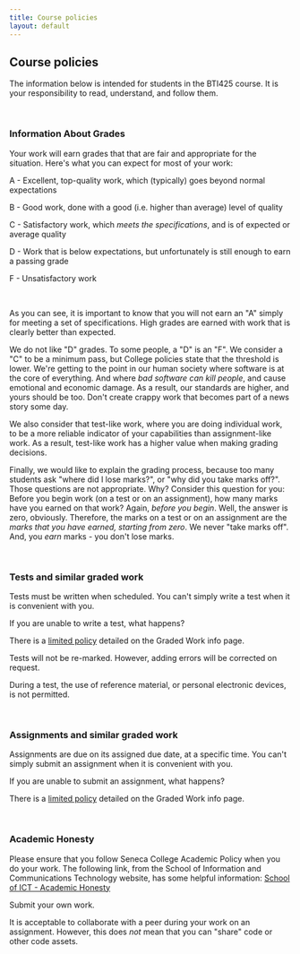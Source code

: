 ```yaml
---
title: Course policies
layout: default
---
```


## Course policies

The information below is intended for students in the BTI425 course. It is your responsibility to read, understand, and follow them.

<br>

### Information About Grades

Your work will earn grades that that are fair and appropriate for the situation. Here's what you can expect for most of your work:

A - Excellent, top-quality work, which (typically) goes beyond normal expectations

B - Good work, done with a good (i.e. higher than average) level of quality

C - Satisfactory work, which *meets the specifications*, and is of expected or average quality

D - Work that is below expectations, but unfortunately is still enough to earn a passing grade

F - Unsatisfactory work

<br>

As you can see, it is important to know that you will not earn an "A" simply for meeting a set of specifications. High grades are earned with work that is clearly better than expected.

We do not like "D" grades. To some people, a "D" is an "F". We consider a "C" to be a minimum pass, but College policies state that the threshold is lower. We're getting to the point in our human society where software is at the core of everything. And where *bad software can kill people*, and cause emotional and economic damage. As a result, our standards are higher, and yours should be too. Don't create crappy work that becomes part of a news story some day.

We also consider that test-like work, where you are doing individual work, to be a more reliable indicator of your capabilities than assignment-like work. As a result, test-like work has a higher value when making grading decisions.

Finally, we would like to explain the grading process, because too many students ask "where did I lose marks?", or "why did you take marks off?". Those questions are not appropriate. Why? Consider this question for you: Before you begin work (on a test or on an assignment), how many marks have you earned on that work? Again, *before you begin*. Well, the answer is zero, obviously. Therefore, the marks on a test or on an assignment are the *marks that you have earned, starting from zero*. We never "take marks off". And, you *earn* marks - you don't lose marks.

<br>

### Tests and similar graded work

Tests must be written when scheduled. You can't simply write a test when it is convenient with you.

If you are unable to write a test, what happens? 

There is a [limited policy](graded-work#tests) detailed on the Graded Work info page. 

Tests will not be re-marked. However, adding errors will be corrected on request.

During a test, the use of reference material, or personal electronic devices, is not permitted.

<br>

### Assignments and similar graded work

Assignments are due on its assigned due date, at a specific time. You can't simply submit an assignment when it is convenient with you. 

If you are unable to submit an assignment, what happens?

There is a [limited policy](graded-work#assignments) detailed on the Graded Work info page. 

<br>

### Academic Honesty

Please ensure that you follow Seneca College Academic Policy when you do your work. The following link, from the School of Information and Communications Technology website, has some helpful information: <a href="https://ict.senecacollege.ca/students/academic-honesty-policy" target="_blank" rel="noopener">School of ICT - Academic Honesty</a>

Submit your own work. 

It is acceptable to collaborate with a peer during your work on an assignment. However, this does *not* mean that you can "share" code or other code assets. 

<br>
